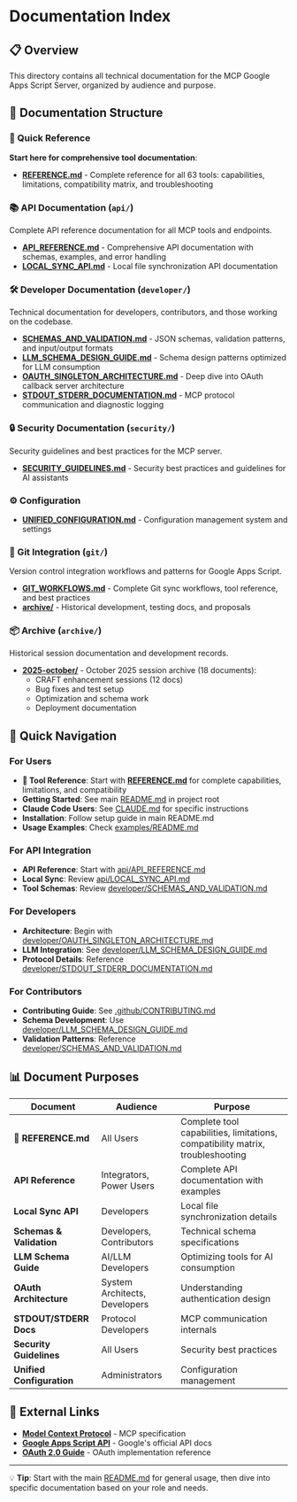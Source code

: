 # Documentation Index

## 📋 Overview

This directory contains all technical documentation for the MCP Google Apps Script Server, organized by audience and purpose.

## 📁 Documentation Structure

### 🎯 Quick Reference
**Start here for comprehensive tool documentation**:
- **[REFERENCE.md](REFERENCE.md)** - Complete reference for all 63 tools: capabilities, limitations, compatibility matrix, and troubleshooting

### 📚 API Documentation (`api/`)
Complete API reference documentation for all MCP tools and endpoints.

- **[API_REFERENCE.md](api/API_REFERENCE.md)** - Comprehensive API documentation with schemas, examples, and error handling
- **[LOCAL_SYNC_API.md](api/LOCAL_SYNC_API.md)** - Local file synchronization API documentation

### 🛠️ Developer Documentation (`developer/`)
Technical documentation for developers, contributors, and those working on the codebase.

- **[SCHEMAS_AND_VALIDATION.md](developer/SCHEMAS_AND_VALIDATION.md)** - JSON schemas, validation patterns, and input/output formats
- **[LLM_SCHEMA_DESIGN_GUIDE.md](developer/LLM_SCHEMA_DESIGN_GUIDE.md)** - Schema design patterns optimized for LLM consumption
- **[OAUTH_SINGLETON_ARCHITECTURE.md](developer/OAUTH_SINGLETON_ARCHITECTURE.md)** - Deep dive into OAuth callback server architecture
- **[STDOUT_STDERR_DOCUMENTATION.md](developer/STDOUT_STDERR_DOCUMENTATION.md)** - MCP protocol communication and diagnostic logging

### 🔒 Security Documentation (`security/`)
Security guidelines and best practices for the MCP server.

- **[SECURITY_GUIDELINES.md](security/SECURITY_GUIDELINES.md)** - Security best practices and guidelines for AI assistants

### ⚙️ Configuration
- **[UNIFIED_CONFIGURATION.md](UNIFIED_CONFIGURATION.md)** - Configuration management system and settings

### 🔄 Git Integration (`git/`)
Version control integration workflows and patterns for Google Apps Script.

- **[GIT_WORKFLOWS.md](git/GIT_WORKFLOWS.md)** - Complete Git sync workflows, tool reference, and best practices
- **[archive/](git/archive/)** - Historical development, testing docs, and proposals

### 📦 Archive (`archive/`)
Historical session documentation and development records.

- **[2025-october/](archive/2025-october/)** - October 2025 session archive (18 documents):
  - CRAFT enhancement sessions (12 docs)
  - Bug fixes and test setup
  - Optimization and schema work
  - Deployment documentation

## 🎯 Quick Navigation

### For Users
- **🎯 Tool Reference**: Start with **[REFERENCE.md](REFERENCE.md)** for complete capabilities, limitations, and compatibility
- **Getting Started**: See main [README.md](../README.md) in project root
- **Claude Code Users**: See [CLAUDE.md](../CLAUDE.md) for specific instructions
- **Installation**: Follow setup guide in main README.md
- **Usage Examples**: Check [examples/README.md](../examples/README.md)

### For API Integration
- **API Reference**: Start with [api/API_REFERENCE.md](api/API_REFERENCE.md)
- **Local Sync**: Review [api/LOCAL_SYNC_API.md](api/LOCAL_SYNC_API.md)
- **Tool Schemas**: Review [developer/SCHEMAS_AND_VALIDATION.md](developer/SCHEMAS_AND_VALIDATION.md)

### For Developers
- **Architecture**: Begin with [developer/OAUTH_SINGLETON_ARCHITECTURE.md](developer/OAUTH_SINGLETON_ARCHITECTURE.md)
- **LLM Integration**: See [developer/LLM_SCHEMA_DESIGN_GUIDE.md](developer/LLM_SCHEMA_DESIGN_GUIDE.md)
- **Protocol Details**: Reference [developer/STDOUT_STDERR_DOCUMENTATION.md](developer/STDOUT_STDERR_DOCUMENTATION.md)

### For Contributors
- **Contributing Guide**: See [.github/CONTRIBUTING.md](../.github/CONTRIBUTING.md)
- **Schema Development**: Use [developer/LLM_SCHEMA_DESIGN_GUIDE.md](developer/LLM_SCHEMA_DESIGN_GUIDE.md)
- **Validation Patterns**: Reference [developer/SCHEMAS_AND_VALIDATION.md](developer/SCHEMAS_AND_VALIDATION.md)

## 📊 Document Purposes

| Document | Audience | Purpose |
|----------|----------|---------|
| **🎯 REFERENCE.md** | All Users | Complete tool capabilities, limitations, compatibility matrix, troubleshooting |
| **API Reference** | Integrators, Power Users | Complete API documentation with examples |
| **Local Sync API** | Developers | Local file synchronization details |
| **Schemas & Validation** | Developers, Contributors | Technical schema specifications |
| **LLM Schema Guide** | AI/LLM Developers | Optimizing tools for AI consumption |
| **OAuth Architecture** | System Architects, Developers | Understanding authentication design |
| **STDOUT/STDERR Docs** | Protocol Developers | MCP communication internals |
| **Security Guidelines** | All Users | Security best practices |
| **Unified Configuration** | Administrators | Configuration management |

## 🔗 External Links

- **[Model Context Protocol](https://modelcontextprotocol.io/)** - MCP specification
- **[Google Apps Script API](https://developers.google.com/apps-script/api)** - Google's official API docs
- **[OAuth 2.0 Guide](https://developers.google.com/identity/protocols/oauth2)** - OAuth implementation reference

---

💡 **Tip**: Start with the main [README.md](../README.md) for general usage, then dive into specific documentation based on your role and needs.